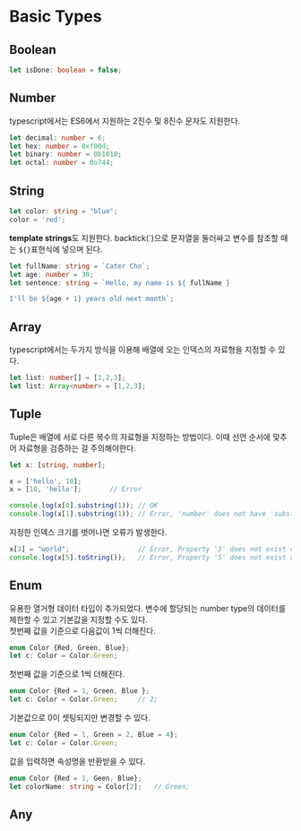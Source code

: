 # Basic Types

## Boolean
```ts
let isDone: boolean = false;
```


## Number
typescript에서는 ES6에서 지원하는 2진수 및 8진수 문자도 지원한다.
```ts
let decimal: number = 6;
let hex: number = 0xf00d;
let binary: number = 0b1010;
let octal: number = 0o744;
```

## String
```ts
let color: string = "blue";
color = 'red';
```

**template strings**도 지원한다. backtick(\`)으로 문자열을 둘러싸고 변수를 참조할 때는 `${}`표현식에 넣으며 된다.
```ts
let fullName: string = `Cater Cho`;
let age: number = 30;
let sentence: string = `Hello, my name is ${ fullName }

I'll be ${age + 1} years old next month`;
```


## Array
typescript에서는 두가지 방식을 이용해 배열에 오는 인덱스의 자료형을 지정할 수 있다.  
```ts
let list: number[] = [1,2,3];
let list: Array<number> = [1,2,3];
```

## Tuple
Tuple은 배열에 서로 다른 복수의 자료형을 지정하는 방법이다. 이때 선언 순서에 맞추어 자료형을 검증하는 걸 주의해야한다.
```ts
let x: [string, number];

x = ['hello', 10];
x = [10, 'hello'];       // Error
```

```ts
console.log(x[0].substring(1)); // OK
console.log(x[1].substring(1)); // Error, 'number' does not have 'substring'
```

지정한 인덱스 크기를 벗어나면 오류가 발생한다.
```ts
x[3] = "world";                 // Error, Property '3' does not exist on type '[string, number]'.
console.log(x[5].toString());   // Error, Property '5' does not exist on type '[string, number]'.
```


## Enum
유용한 열거형 데이터 타입이 추가되었다. 변수에 할당되는 number type의 데이터를 제한할 수 있고 기본값을 지정할 수도 있다.  
첫번째 값을 기준으로 다음값이 1씩 더해진다.
```ts
enum Color {Red, Green, Blue};
let c: Color = Color.Green;
```

첫번째 값을 기준으로 1씩 더해진다.
```ts
enum Color {Red = 1, Green, Blue };
let c: Color = Color.Green;     // 2;
```

기본값으로 0이 셋팅되지만 변경할 수 있다.
```ts
enum Color {Red = 1, Green = 2, Blue = 4};
let c: Color = Color.Green;
```

값을 입력하면 속성명을 반환받을 수 있다.
```ts
enum Color {Red = 1, Geen, Blue};
let colorName: string = Color[2];   // Green;
```


## Any
